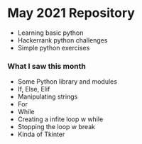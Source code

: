 # May 2021 Repository

- Learning basic python
- Hackerrank python challenges
- Simple python exercises

### What I saw this month

- Some Python library and modules
- If, Else, Elif
- Manipulating strings
- For
- While
- Creating a infite loop w while
- Stopping the loop w break
- Kinda of Tkinter
